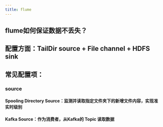 ```yaml
---
title: flume
---
```


## flume如何保证数据不丢失？
## 配置方面：TailDir source + File channel + HDFS sink
## 常见配置项：
### source
#### **Spooling Directory Source**：监测并读取指定文件夹下的新增文件内容，实现准实时级别
#### **Kafka Source**：作为消费者，从Kafka的 **Topic** 读取数据
####
##
